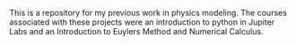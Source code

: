 This is a repository for my previous work in physics modeling. The courses associated with these projects were an introduction to python in Jupiter Labs and an Introduction to Euylers Method and Numerical Calculus.
